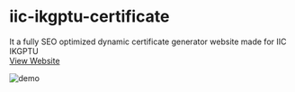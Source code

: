 # iic-ikgptu-certificate
It a fully SEO optimized dynamic certificate generator website made for IIC IKGPTU
<br><a href="https://certify.iicikgptu.in/" target="_blank">View Website</a>

![demo](https://repository-images.githubusercontent.com/470217265/c668b59e-cc5b-4de0-bfbb-307a018e807f)

